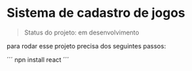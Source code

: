 <h1>Sistema de cadastro de jogos</h1>

> Status do projeto: em desenvolvimento

para rodar esse projeto precisa dos seguintes passos:

´´´
npn  install react
´´´
